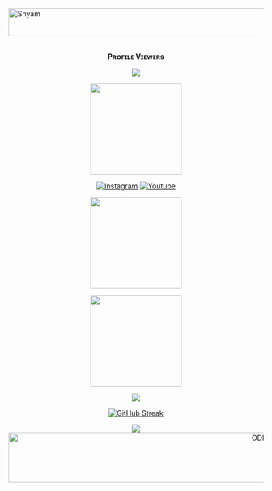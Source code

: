 <img src="https://readme-typing-svg.herokuapp.com?font=Kaushan+Script&size=60&duration=1100&color=447FF7&background=FFFFFF00&center=true&vCenter=true&width=650&height=55&lines=Hey!+It's+Shyam+%F0%9F%91%8B%F0%9F%8F%BB;I+am+a+Iti+Student+🧑🏻‍🔧+;I+am+from+India+%F0%9F%87%AE%F0%9F%87%B3;I+am+a+small;Youtube+developer+🧑‍💻;Please+Support;Subscribe+and+Follow;;Thanks+🙏" alt="Shyam" width="650" height="55">
<div align="center">
<br><p align="center"><b>Pʀᴏғɪʟᴇ Vɪᴇᴡᴇʀs</b></p>  
<p align="center"><img align="center" src="https://profile-counter.glitch.me/{itz-mrshyam-in}/count.svg"/></p>
<a href="https://telegram.me/itz_mrshyam">
  <img src="https://img.shields.io/badge/🇸 🇭 🇾 🇦 🇲-black?logo=telegram" width="180">

 [![Instagram](https://img.shields.io/badge/Instagram-%23E4405F.svg?logo=Instagram&logoColor=white)](https://www.instagram.com/itz_mrshyam)
 [![Youtube](https://img.shields.io/badge/Youtube-%23E4405F.svg?logo=Youtube&logoColor=white)](https://youtube.com/channel/UCfk2wS7vZYzLR_Pk1eIb2yw)
</p>
<p align="center">
<a href="https://youtube.com/channel/UCfk2wS7vZYzLR_Pk1eIb2yw">
  <img src="https://img.shields.io/badge/Subscribe-black?logo=youtube" width="180">
<p align="center">
<a href="https://telegram.me/m_s_p_o_123">
  <img src="https://img.shields.io/badge/🇹 🇪 🇱 🇪 🇬 🇷 🇦 🇲-black?logo=telegram" width="180">
<p align="center">
<img src="https://github-stats-alpha.vercel.app/api/?username=itz-mrshyam-in&cc=000&tc=00ff00&ic=fff000&bc=fff" align="center">

[![GitHub Streak](https://github-readme-streak-stats.herokuapp.com/?user=itz-mrshyam-in&theme=highcontrast)](https://github.com/itz-mrshyam-in/github-readme-streak-stats)
</div>
<p align="center">
<a href="https://github.com/itz-mrshyam-in">
    <img src="https://activity-graph.herokuapp.com/graph?username=itz-mrshyam-in&theme=react-dark" />
  </a>
<img src="https://readme-typing-svg.herokuapp.com?font=Kaushan+Script&size=77&duration=1100&color=447FF7&background=FFFFFF00&center=true&vCenter=true&width=650&height=55&lines=Hey!+I+am+Shyam+%F0%9F%91%8B%F0%9F%8F%BB;I+am+from+India+%F0%9F%87%AE%F0%9F%87%B3;please+join;Telegram+" alt="ODISHA" width="999" height="99">
